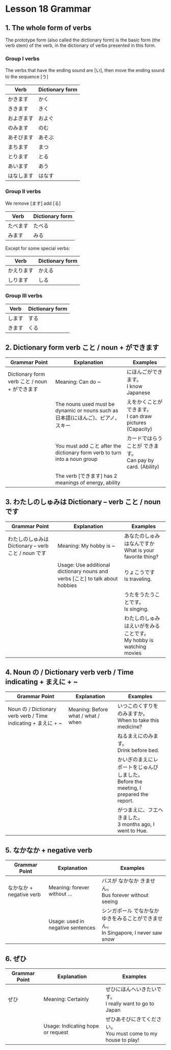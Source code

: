 # Lesson 18 Grammar

## 1. The whole form of verbs

The prototype form (also called the dictionary form) is the basic form (the verb
stem) of the verb, in the dictionary of verbs presented in this form.

### Group I verbs

The verbs that have the ending sound are [い], then move the ending sound to the
sequence [う]

| Verb       | Dictionary form |
| ---------- | --------------- |
| かきます   | かく            |
| ききます   | きく            |
| およぎます | およぐ          |
| のみます   | のむ            |
| あそびます | あそぶ          |
| まちます   | まつ            |
| とります   | とる            |
| あいます   | あう            |
| はなします | はなす          |

### Group II verbs

We remove [ます] add [る]

| Verb     | Dictionary form |
| -------- | --------------- |
| たべます | たべる          |
| みます   | みる            |

Except for some special verbs:

| Verb       | Dictionary form |
| ---------- | --------------- |
| かえります | かえる          |
| しります   | しる            |

### Group III verbs

| Verb   | Dictionary form |
| ------ | --------------- |
| します | する            |
| きます | くる            |

## 2. Dictionary form verb こと / noun + ができます

| Grammar Point                                 | Explanation                                                                      | Examples                                                      |
| --------------------------------------------- | -------------------------------------------------------------------------------- | ------------------------------------------------------------- |
| Dictionary form verb こと / noun + ができます | Meaning: Can do ~                                                                | にほんごができます。<br>I know Japanese                       |
|                                               | The nouns used must be dynamic or nouns such as 日本語(にほんご)、ピアノ、スキー | えをかくことができます。<br>I can draw pictures (Capacity)    |
|                                               | You must add こと after the dictionary form verb to turn into a noun group       | カードではらうことが できます。<br>Can pay by card. (Ability) |
|                                               | The verb [できます] has 2 meanings of energy, ability                            |                                                               |

## 3. わたしのしゅみは Dictionary – verb こと / noun です

| Grammar Point                                       | Explanation                                                                   | Examples                                                              |
| --------------------------------------------------- | ----------------------------------------------------------------------------- | --------------------------------------------------------------------- |
| わたしのしゅみは Dictionary – verb こと / noun です | Meaning: My hobby is ~                                                        | あなたのしゅみはなんですか<br>What is your favorite thing?            |
|                                                     | Usage: Use additional dictionary nouns and verbs [こと] to talk about hobbies | りょこうです<br>Is traveling.                                         |
|                                                     |                                                                               | うたをうたうことです。<br>Is singing.                                 |
|                                                     |                                                                               | わたしのしゅみはえいがをみることです。<br>My hobby is watching movies |

## 4. Noun の / Dictionary verb verb / Time indicating + まえに + ~

| Grammar Point                                                 | Explanation                        | Examples                                                                                 |
| ------------------------------------------------------------- | ---------------------------------- | ---------------------------------------------------------------------------------------- |
| Noun の / Dictionary verb verb / Time indicating + まえに + ~ | Meaning: Before what / what / when | いつこのくすりをのみますか。<br>When to take this medicine?                              |
|                                                               |                                    | ねるまえにのみます。<br>Drink before bed.                                                |
|                                                               |                                    | かいぎのまえにレポートをじゅんびしました。<br>Before the meeting, I prepared the report. |
|                                                               |                                    | がつまえに、フエへきました。<br>3 months ago, I went to Hue.                             |

## 5. なかなか + negative verb

| Grammar Point            | Explanation                       | Examples                                                                              |
| ------------------------ | --------------------------------- | ------------------------------------------------------------------------------------- |
| なかなか + negative verb | Meaning: forever without …        | バスが なかなか きません。<br>Bus forever without seeing                              |
|                          | Usage: used in negative sentences | シンガポール でなかなかゆきをみることができません。<br>In Singapore, I never saw snow |

## 6. ぜひ

| Grammar Point | Explanation                       | Examples                                                         |
| ------------- | --------------------------------- | ---------------------------------------------------------------- |
| ぜひ          | Meaning: Certainly                | ぜひにほんへいきたいです。<br>I really want to go to Japan       |
|               | Usage: Indicating hope or request | ぜひあそびにきてください。<br>You must come to my house to play! |
